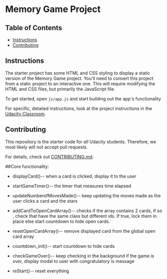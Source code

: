 # Memory Game Project

## Table of Contents

* [Instructions](#instructions)
* [Contributing](#contributing)

## Instructions

The starter project has some HTML and CSS styling to display a static version of the Memory Game project. You'll need to convert this project from a static project to an interactive one. This will require modifying the HTML and CSS files, but primarily the JavaScript file.

To get started, open `js/app.js` and start building out the app's functionality

For specific, detailed instructions, look at the project instructions in the [Udacity Classroom](https://classroom.udacity.com/me).

## Contributing

This repository is the starter code for _all_ Udacity students. Therefore, we most likely will not accept pull requests.

For details, check out [CONTRIBUTING.md](CONTRIBUTING.md).


##Core functionality:


* displayCard()-- when a card is clicked, display it to the user

* startGameTimer()-- the timer that measures time elapsed

* updateNumberofMovesMade()-- keep updating the moves made as the user clicks a card and the stars

* addCardToOpenCardArray()-- checks if the array contains 2 cards, if so , check that have the same class but different ids. If true, lock them in place else start countdown to hide open cards.

* resetOpenCardArray()-- remove displayed card from the global open card array

* countdown_init()-- start countdown to hide cards

* checkGameOver()-- keep checking in the background if the game is over, display modal to user with congratulatory is message

* reStart()-- reset everything
